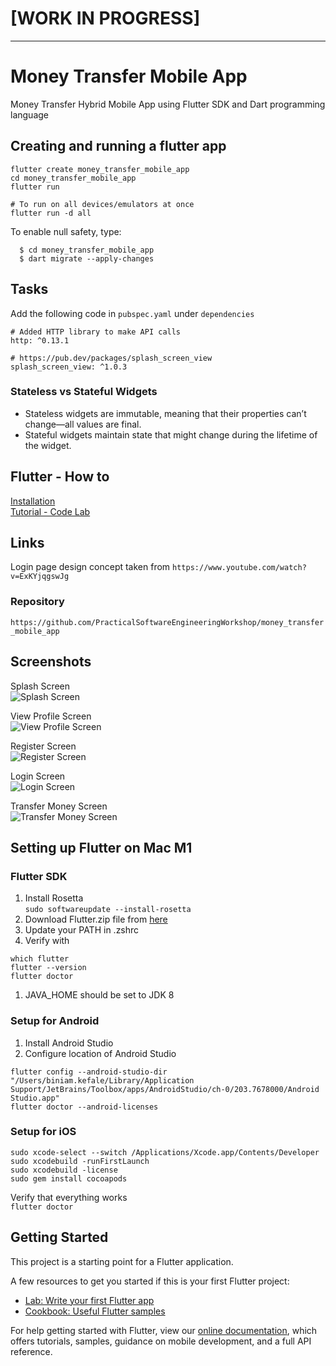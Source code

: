 #  [WORK IN PROGRESS]
---
# Money Transfer Mobile App

Money Transfer Hybrid Mobile App using Flutter SDK and Dart programming language

## Creating and running a flutter app
```
flutter create money_transfer_mobile_app
cd money_transfer_mobile_app
flutter run

# To run on all devices/emulators at once  
flutter run -d all  
```

To enable null safety, type:  
```
  $ cd money_transfer_mobile_app
  $ dart migrate --apply-changes
```

## Tasks
Add the following code in `pubspec.yaml` under `dependencies`
```
# Added HTTP library to make API calls
http: ^0.13.1

# https://pub.dev/packages/splash_screen_view
splash_screen_view: ^1.0.3
```

### Stateless vs Stateful Widgets
- Stateless widgets are immutable, meaning that their properties can’t change—all values are final.
- Stateful widgets maintain state that might change during the lifetime of the widget.

## Flutter - How to
[Installation](https://flutter.dev/docs/get-started/install/macos)  
[Tutorial - Code Lab](https://flutter.dev/docs/get-started/codelab) 

## Links
Login page design concept taken from `https://www.youtube.com/watch?v=ExKYjqgswJg`  

### Repository
`https://github.com/PracticalSoftwareEngineeringWorkshop/money_transfer_mobile_app`

## Screenshots
Splash Screen  
![Splash Screen](screenshots/splash_screen.png)  

View Profile Screen  
![View Profile Screen](screenshots/view_profile_screen.png)    

Register Screen  
![Register Screen](screenshots/register_screen.png)    

Login Screen  
![Login Screen](screenshots/login_screen.png)  

Transfer Money Screen  
![Transfer Money Screen](screenshots/transfer_money_screen.png)   

## Setting up Flutter on Mac M1
### Flutter SDK
1. Install Rosetta  
`sudo softwareupdate --install-rosetta`    
1. Download Flutter.zip file from [here](https://flutter.dev/docs/get-started/install/macos)  
1. Update your PATH in .zshrc  
1. Verify with  
```
which flutter  
flutter --version  
flutter doctor
```  
1. JAVA_HOME should be set to JDK 8   

### Setup for Android
1. Install Android Studio  
1. Configure location of Android Studio  
```
flutter config --android-studio-dir "/Users/biniam.kefale/Library/Application Support/JetBrains/Toolbox/apps/AndroidStudio/ch-0/203.7678000/Android Studio.app"  
flutter doctor --android-licenses  
```  

### Setup for iOS   
```
sudo xcode-select --switch /Applications/Xcode.app/Contents/Developer  
sudo xcodebuild -runFirstLaunch  
sudo xcodebuild -license  
sudo gem install cocoapods  
```  
Verify that everything works    
`flutter doctor`  

## Getting Started

This project is a starting point for a Flutter application.

A few resources to get you started if this is your first Flutter project:

- [Lab: Write your first Flutter app](https://flutter.dev/docs/get-started/codelab)
- [Cookbook: Useful Flutter samples](https://flutter.dev/docs/cookbook)

For help getting started with Flutter, view our
[online documentation](https://flutter.dev/docs), which offers tutorials,
samples, guidance on mobile development, and a full API reference.
